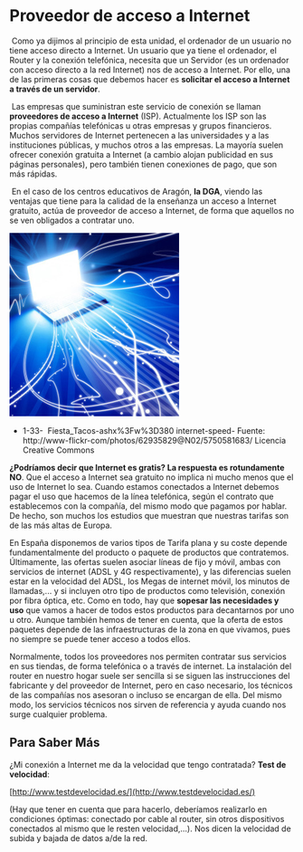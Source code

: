 
# Proveedor de acceso a Internet

 Como ya dijimos al principio de esta unidad, el ordenador de un usuario no tiene acceso directo a Internet. Un usuario que ya tiene el ordenador, el Router y la conexión telefónica, necesita que un Servidor (es un ordenador con acceso directo a la red Internet) nos de acceso a Internet. Por ello, una de las primeras cosas que debemos hacer es **solicitar el acceso a Internet a través de un servidor**.

 Las empresas que suministran este servicio de conexión se llaman **proveedores de acceso a Internet** (ISP). Actualmente los ISP son las propias compañías telefónicas u otras empresas y grupos financieros. Muchos servidores de Internet pertenecen a las universidades y a las instituciones públicas, y muchos otros a las empresas. La mayoría suelen ofrecer conexión gratuita a Internet (a cambio alojan publicidad en sus páginas personales), pero también tienen conexiones de pago, que son más rápidas.

 En el caso de los centros educativos de Aragón, **la DGA**, viendo las ventajas que tiene para la calidad de la enseñanza un acceso a Internet gratuito, actúa de proveedor de acceso a Internet, de forma que aquellos no se ven obligados a contratar uno.


![](img/5750581683_3ab6951923.jpg)

- 1-33-  Fiesta_Tacos-ashx%3Fw%3D380 internet-speed- Fuente: http://www-flickr-com/photos/62935829@N02/5750581683/ Licencia Creative Commons

**¿Podríamos decir que Internet es gratis? **La respuesta es rotundamente** NO**. Que el acceso a Internet sea gratuito no implica ni mucho menos que el uso de Internet lo sea. Cuando estamos conectados a Internet debemos pagar el uso que hacemos de la línea telefónica, según el contrato que establecemos con la compañía, del mismo modo que pagamos por hablar. De hecho, son muchos los estudios que muestran que nuestras tarifas son de las más altas de Europa.

En España disponemos de varios tipos de Tarifa plana y su coste depende fundamentalmente del producto o paquete de productos que contratemos. Últimamente, las ofertas suelen asociar líneas de fijo y móvil, ambas con servicios de internet (ADSL y 4G respectivamente), y las diferencias suelen estar en la velocidad del ADSL, los Megas de internet móvil, los minutos de llamadas,... y si incluyen otro tipo de productos como televisión, conexión por fibra óptica, etc. Como en todo, hay que **sopesar las necesidades y uso** que vamos a hacer de todos estos productos para decantarnos por uno u otro. Aunque también hemos de tener en cuenta, que la oferta de estos paquetes depende de las infraestructuras de la zona en que vivamos, pues no siempre se puede tener acceso a todos ellos.

Normalmente, todos los proveedores nos permiten contratar sus servicios en sus tiendas, de forma telefónica o a través de internet. La instalación del router en nuestro hogar suele ser sencilla si se siguen las instrucciones del fabricante y del proveedor de Internet, pero en caso necesario, los técnicos de las compañías nos asesoran o incluso se encargan de ella. Del mismo modo, los servicios técnicos nos sirven de referencia y ayuda cuando nos surge cualquier problema.

## Para Saber Más

¿Mi conexión a Internet me da la velocidad que tengo contratada? **Test de velocidad**:

[http://www.testdevelocidad.es/](http://www.testdevelocidad.es/)

(Hay que tener en cuenta que para hacerlo, deberíamos realizarlo en condiciones óptimas: conectado por cable al router, sin otros dispositivos conectados al mismo que le resten velocidad,...). Nos dicen la velocidad de subida y bajada de datos a/de la red.

